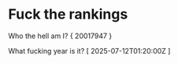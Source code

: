 # Fuck the rankings

Who the hell am I?
{ 20017947 }

What fucking year is it?
[ 2025-07-12T01:20:00Z ]
